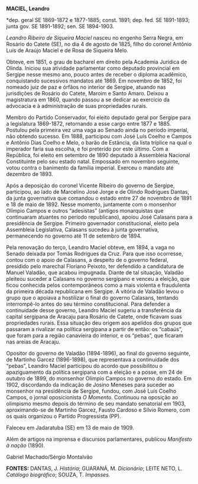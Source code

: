 **MACIEL, Leandro**

\*dep. geral SE 1869-1872 e 1877-1885; const. 1891; dep. fed. SE
1891-1893; junta gov. SE 1891-1892; sen. SE 1894-1903.

*Leandro Ribeiro de Siqueira Maciel* nasceu no engenho Serra Negra, em
Rosário do Catete (SE), no dia 4 de agosto de 1825, filho do coronel
Antônio Luís de Araújo Maciel e de Rosa de Siqueira Melo.

Obteve, em 1851, o grau de bacharel em direito pela Academia Jurídica de
Olinda. Iniciou sua atividade parlamentar como deputado provincial em
Sergipe nesse mesmo ano, pouco antes de receber o diploma acadêmico,
conquistando sucessivos mandatos até 1869. Em novembro de 1852, foi
nomeado juiz de paz e órfãos no interior de Sergipe, atuando nas
jurisdições de Rosário do Catete, Maroim e Santo Amaro. Deixou a
magistratura em 1860, quando passou a se dedicar ao exercício da
advocacia e à administração de suas propriedades rurais.

Membro do Partido Conservador, foi eleito deputado geral por Sergipe
para a legislatura 1869-1872, retornando a esse cargo entre 1877 e 1885.
Postulou pela primeira vez uma vaga ao Senado ainda no período imperial,
não obtendo sucesso. Em 1888, participou com José Luís Coelho e Campos e
Antônio Dias Coelho e Melo, o barão de Estância, da lista tríplice na
qual o imperador faria sua escolha, e foi preterido por este último. Com
a República, foi eleito em setembro de 1890 deputado à Assembleia
Nacional Constituinte pelo seu estado natal. Empossado em novembro
seguinte, votou contra o banimento da família imperial. Exerceu o
mandato até dezembro de 1893.

Após a deposição do coronel Vicente Ribeiro do governo de Sergipe,
participou, ao lado de Marcelino José Jorge e de Olindo Rodrigues
Dantas, da junta governativa que comandou o estado entre 27 de novembro
de 1891 e 18 de maio de 1892. Nesse momento, juntamente com o monsenhor
Olímpio Campos e outros “adesistas” (antigos monarquistas que
continuaram atuantes no período republicano), apoiou José Calasans para
a presidência de Sergipe. Primeiro governador constitucional, eleito
pela Assembleia Legislativa, Calasans sucedeu à junta governativa,
permanecendo no governo até 11 de setembro de 1894.

Pela renovação do terço, Leandro Maciel obteve, em 1894, a vaga no
Senado deixada por Tomás Rodrigues da Cruz. Para que isso ocorresse,
contou com o apoio de Calasans, a despeito de o governo federal,
presidido pelo marechal Floriano Peixoto, ter defendido a candidatura de
Manuel Valadão, que acabou impugnada. Diante de tal situação, Valadão
pleiteou suceder a Calasans no governo sergipano e venceu a eleição, que
ficou conhecida pelos contemporâneos como a mais violenta e fraudulenta
da primeira década republicana em Sergipe. A vitória de Valadão levou o
grupo que o apoiava a hostilizar o final do governo Calasans, tentando
interrompê-lo antes do seu término constitucional. Para defender a
continuidade desse governo, Leandro Maciel sugeriu a transferência da
capital sergipana de Aracaju para Rosário de Catete, onde ficavam suas
propriedades rurais. Essa situação deu origem aos apelidos dos grupos
que passaram a rivalizar na política sergipana a partir de então: os
“cabaús”, que foram para a região canavieira do interior, e os “pebas”,
que ficaram nas areias de Aracaju.

Opositor do governo de Valadão (1894-1896), ao final do governo
seguinte, de Martinho Garcez (1896-1898), que representava a
continuidade dos “pebas”, Leandro Maciel participou do acordo que
possibilitou o apaziguamento da política sergipana com a eleição e a
posse, em 24 de outubro de 1899, do monsenhor Olímpio Campos no governo
do estado. Em 1902, discordando da indicação de Josino Meneses para
suceder ao monsenhor na presidência de Sergipe, fundou, com José Luís
Coelho Campos, o jornal oposicionista *O Momento*. Continuou na oposição
ao olimpismo mesmo depois do término de seu mandato senatorial em 1903,
aproximando-se de Martinho Garcez, Fausto Cardoso e Sílvio Romero, com
os quais organizou o Partido Progressista (PP).

Faleceu em Jadaratuba (SE) em 13 de maio de 1909.

Além de artigos na imprensa e discursos parlamentares, publicou
*Manifesto à nação* (1890).

Gabriel Machado/Sérgio Montalvão

**FONTES:** DANTAS, J. *História*; GUARANÁ, M. *Dicionário*; LEITE NETO,
L. *Catálogo biográfico*; SOUZA, T. *Impasses.*
